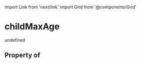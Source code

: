 import Link from 'next/link'
import Grid from '@components/Grid'

# childMaxAge

undefined

## Property of



